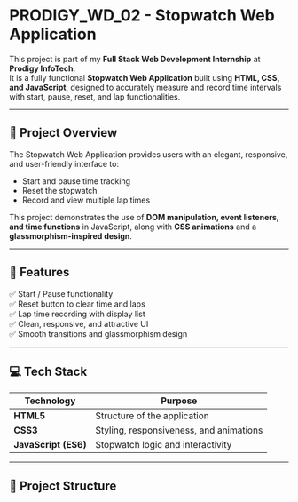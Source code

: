 # PRODIGY_WD_02 - Stopwatch Web Application

This project is part of my **Full Stack Web Development Internship** at **Prodigy InfoTech**.  
It is a fully functional **Stopwatch Web Application** built using **HTML, CSS, and JavaScript**, designed to accurately measure and record time intervals with start, pause, reset, and lap functionalities.

---

## 🚀 **Project Overview**

The Stopwatch Web Application provides users with an elegant, responsive, and user-friendly interface to:
- Start and pause time tracking  
- Reset the stopwatch  
- Record and view multiple lap times  

This project demonstrates the use of **DOM manipulation, event listeners, and time functions** in JavaScript, along with **CSS animations** and a **glassmorphism-inspired design**.

---

## 🧩 **Features**

✅ Start / Pause functionality  
✅ Reset button to clear time and laps  
✅ Lap time recording with display list  
✅ Clean, responsive, and attractive UI  
✅ Smooth transitions and glassmorphism design  

---

## 💻 **Tech Stack**

| Technology | Purpose |
|-------------|----------|
| **HTML5** | Structure of the application |
| **CSS3** | Styling, responsiveness, and animations |
| **JavaScript (ES6)** | Stopwatch logic and interactivity |

---

## 📂 **Project Structure**

